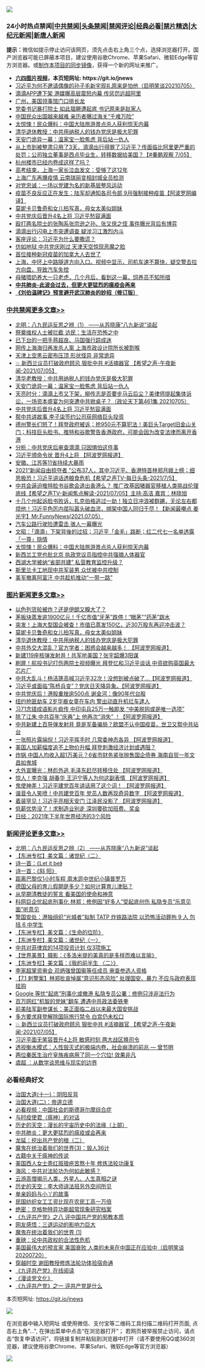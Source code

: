 ![](https://raw.githubusercontent.com/fqnews/bnews/master/64photo/fqnews-qr.jpg)

<div id="tt">
<h3>24小时热点禁闻|<a href="#%E4%B8%AD%E5%85%B1%E7%A6%81%E9%97%BB%E6%9B%B4%E5%A4%9A%E6%96%87%E7%AB%A0">中共禁闻</a>|<a href="#%E5%9B%BE%E7%89%87%E6%96%B0%E9%97%BB%E6%9B%B4%E5%A4%9A%E6%96%87%E7%AB%A0">头条禁闻</a>|<a href="#%E6%96%B0%E9%97%BB%E8%AF%84%E8%AE%BA%E6%9B%B4%E5%A4%9A%E6%96%87%E7%AB%A0">禁闻评论|<a href="#%E5%BF%85%E7%9C%8B%E7%BB%8F%E5%85%B8%E5%A5%BD%E6%96%87">经典必看|<a href="/video.md#%E7%A6%81%E7%89%87%E7%B2%BE%E9%80%89">禁片精选</a>|<a href="https://github.com/fqnews/djy/blob/master/gb/nf1351518.md#1">大纪元新闻</a>|<a href="https://github.com/fqnews/ntdtv/blob/master/gb/prog204.md#1">新唐人新闻</a></h3>
<div><b>提示：</b>微信如提示停止访问该网页，须先点击右上角三个点，选择浏览器打开。国产浏览器可能已屏蔽本项目，建议使用谷歌Chrome、苹果Safari、微软Edge等官方浏览器。或<a href="https://github.com/fqnews/bnews/blob/master/%E5%88%B6%E4%BD%9Cgit%E7%A6%81%E9%97%BB%E9%95%9C%E5%83%8F.md">制作本项目的同步镜像</a>，获得一个新的网址来推广。</div>
<ul>
<li><b><a href="http://d1.bdrive.tk/64.mp4" target="_blank">六四图片视频</a>，本页短网址: https://git.io/jnews</b></li>
<li><a href="/bannedvideo/20210705/1580871.md">习近平为何不邀请偶像的孙子毛新宇观礼原来是怕他（启明笑谈20210705）</a></li>
<li><a href="/cbnews/20210705/1580977.md">滴滴APP遭下架 港媒曝高层震怒内幕 传惩罚远超阿里</a></li>
<li><a href="/bannedvideo/20210705/1580872.md">广州，美国领事馆门口排长龙</a></li>
<li><a href="/cnnews/20210705/1581018.md">党委书记暴打院士 如此猖獗遭起底 书记原来是赵家人</a></li>
<li><a href="/cnnews/20210706/1581117.md">中国民众出国越来越难 亲历者曝过海关“千难万险”</a></li>
<li><a href="/cbnews/20210706/1581223.md">太惊悚！民众爆料：中国大陆旅游景点杀人获利惊天内幕</a></li>
<li><a href="/topimagenews/20210705/1580992.md">清华退休教授：中共用纳税人的钱办党庆是极大犯罪</a></li>
<li><a href="/cbnews/20210706/1581435.md">天安门诡异一幕：温家宝一脸焦虑 背后站一仇人</a></li>
<li><a href="/bannedvideo/20210706/1581210.md">从上市到被整肃只用了3天，滴滴出行得罪了习近平？传面临比阿里更严重的处罚；公司独立董事是西点毕业生，转移数据给美国？【#秦鹏观察 7/05】</a></li>
<li><a href="/ssgc/20210705/1580986.md">杭州楼市已经内卷成这样了吗？</a></li>
<li><a href="/cnnews/20210706/1581257.md">高考结束，上海一家长泣血发文：受够了这12年</a></li>
<li><a href="/cbnews/20210705/1581086.md">上海广东再爆疫情 云南瑞丽变相封城全员检测</a></li>
<li><a href="/cbnews/20210705/1580881.md">对党忠诚：一场以党建为名的新基层整风运动</a></li>
<li><a href="/cnnews/20210705/1580855.md">疫苗不良反应正在发生：陆军却通知各司令部 9月强制接种疫苗【阿波罗网编译】</a></li>
<li><a href="/topimagenews/20210706/1581222.md">莫妮卡贝鲁奇和女儿拍写真，母女太美似姐妹</a></li>
<li><a href="/cbnews/20210706/1581407.md">中共党庆后晋升4名上将 习近平愁容满面</a></li>
<li><a href="/baitai/20210706/1581380.md">殴打两名院士的张陶系张宗逊之孙、张又侠之侄 事件曝光背后有博弈</a></li>
<li><a href="/cbnews/20210705/1581063.md">滴滴出行闪电上市突遭调查 疑涉习江激烈内斗</a></li>
<li><a href="/baitai/20210706/1581159.md">客座评论：习近平为什么要撒谎？</a></li>
<li><a href="/cbnews/20210705/1581015.md">仿如地狱 中共党庆刚过 天津天空惊现恶魔之脸</a></li>
<li><a href="/cnnews/20210706/1581181.md">首位接种新冠疫苗的加拿大人去世了</a></li>
<li><a href="/bannedvideo/20210705/1580858.md">上海，中环上中路隧道方向入口。视频中显示，司机车速不算快，疑交警去拉方向盘，导致汽车失控</a></li>
<li><a href="/funmedia/20210706/1581241.md">母猪喂奶养大一只老虎，几个月后，看到这一幕，饲养员不知所措</a></li>
<li><b><a href="/comments/20200211/1275071.md" target="_blank">中共肺炎-此波会过去，但更大更猛烈的瘟疫会再来</a></b></li>
<li><b><a href="/comments/20200207/1272816.md" target="_blank">《刘伯温碑记》预言避开武汉肺炎的妙招（修订版）</a></b></li>
</ul>
</div>

<div class="catlist">
<h3><a href="/cbnews/" target="_blank">中共禁闻</a><span><a href="/cbnews/" target="_blank" rel="nofollow">更多文章>></a></span></h3>
<ul>
<li><a href="/cbnews/20210706/1581574.md" target="_blank">北明：八九民运反思之辨（1） ——从苏晓康“八九新说”谈起</a></li>
<li><a href="/cbnews/20210706/1581563.md" target="_blank">祭奠维权人士被拦截 访民：生活在恐怖之中</a></li>
<li><a href="/cbnews/20210706/1581553.md" target="_blank">已下台的一把手蒋超良、马国强行踪成迷</a></li>
<li><a href="/cbnews/20210706/1581524.md" target="_blank">网传上海海归再发杀人案 上海市政设计院所长被割喉</a></li>
<li><a href="/cbnews/20210706/1581507.md" target="_blank">天津上空黑云密布压顶 形状怪异 非常诡异</a></li>
<li><a href="/comments/20210706/1581450.md" target="_blank">💥 新西兰议员打破政府顾忌 狠批中共 #活摘器官 【希望之声-午夜新闻-2021/07/05】</a></li>
<li><a href="/cbnews/20210706/1581444.md" target="_blank">清华老教授：中共用纳税人的钱办党庆是极大犯罪</a></li>
<li><a href="/cbnews/20210706/1581435.md" target="_blank">天安门诡异一幕：温家宝一脸焦虑 背后站一仇人</a></li>
<li><a href="/cbnews/20210706/1581433.md" target="_blank">天亮时分：滴滴上市又下架，柳传志是否要步马云后尘？美律师提起集体诉讼，一场资本盛宴为何突遭中共掀桌子？（政论天下第461集 20210705）</a></li>
<li><a href="/cbnews/20210706/1581407.md" target="_blank">中共党庆后晋升4名上将 习近平愁容满面</a></li>
<li><a href="/cbnews/20210706/1581406.md" target="_blank">帮中共讲故事 李子柒签约公司获网络巨头投资</a></li>
<li><a href="/comments/20210706/1581383.md" target="_blank">德州警长们怒了！拜登政府被诉；抢950元不算犯法！美巨头Target旧金山关门；科技巨头脸书、推特和谷歌警告香港政府，可能会因为改变法律而离开香港</a></li>
<li><a href="/cbnews/20210706/1581368.md" target="_blank">分析：中共党庆后审查滴滴 只因惧怕这件事</a></li>
<li><a href="/cbnews/20210706/1581367.md" target="_blank">习近平颁命令状 晋升4上将 【阿波罗网报道】</a></li>
<li><a href="/cbnews/20210706/1581316.md" target="_blank">安徽、江苏等11省持续大暴雨</a></li>
<li><a href="/comments/20210706/1581263.md" target="_blank">2021“新闻自由掠夺者 ”公布37人，其中习近平、香港特首林郑月娥上榜；细思极恐！习近平讲话透粮食危机【希望之声TV-每日头条-2021/7/5】</a></li>
<li><a href="/comments/20210706/1581250.md" target="_blank">中共会逼迫推特脸书谷歌会退出香港么？ 推广改基因猪器官移植人类挑战伦理底线【希望之声TV-新闻焦点解读-2021/07/05】主持:高洁  嘉宾：林晓旭</a></li>
<li><a href="/comments/20210706/1581243.md" target="_blank">十几个州起诉脸书败诉，扎克伯格逃过一劫！独立日冲浪被群謿，无论左右都烦他！习近平色厉内荏叫嚣头破血流，绑架中国人同归于尽！【新闻最嘲点 姜光宇】Mr.FunnyNews(2021.07.05）‬</a></li>
<li><a href="/cbnews/20210706/1581240.md" target="_blank">汽车公路行驶险遭雷击 骇人一幕曝光</a></li>
<li><a href="/cbnews/20210706/1581239.md" target="_blank">文昭：「滴滴」下架背後的过招；习近平「金毛」路断；红二代七一名单透露「一尊」隐情</a></li>
<li><a href="/cbnews/20210706/1581223.md" target="_blank">太惊悚！民众爆料：中国大陆旅游景点杀人获利惊天内幕</a></li>
<li><a href="/cbnews/20210706/1581205.md" target="_blank">新西兰工党也批北京 执政党议员指控中共强摘人体器官</a></li>
<li><a href="/cbnews/20210706/1581204.md" target="_blank">西湖大学被纳“省部共建” 私营教育监控升级？</a></li>
<li><a href="/cbnews/20210706/1581191.md" target="_blank">斯里兰卡工地现中共军装男 众忧被中共控制</a></li>
<li><a href="/cbnews/20210706/1581173.md" target="_blank">美军撤离阿富汗 中共趁机推动“一带一路”</a></li>

</ul>
</div>
<div class="catlist">
<h3><a href="/topimagenews/" target="_blank">图片新闻</a><span><a href="/topimagenews/" target="_blank" rel="nofollow">更多文章>></a></span></h3>
<ul>
<li><a href="/topimagenews/20210706/1581523.md" target="_blank">以色列货轮被炸？还是伊朗又糗大了？</a></li>
<li><a href="/topimagenews/20210706/1581506.md" target="_blank">茅板块蒸发逾1900亿元！千亿市值“牙茅”跌停！“眼茅”“药茅”跳水</a></li>
<li><a href="/topimagenews/20210706/1581505.md" target="_blank">突发！上海大型国企被查！市值已蒸发150亿，近30万股东再迎冲击波？</a></li>
<li><a href="/topimagenews/20210706/1581222.md" target="_blank">莫妮卡贝鲁奇和女儿拍写真，母女太美似姐妹</a></li>
<li><a href="/topimagenews/20210705/1580992.md" target="_blank">清华退休教授：中共用纳税人的钱办党庆是极大犯罪</a></li>
<li><a href="/topimagenews/20210705/1580819.md" target="_blank">中共外交大混乱？官方学者：困惑会越来越多！ 【阿波罗网报道】</a></li>
<li><a href="/topimagenews/20210705/1580483.md" target="_blank">新建119座核弹发射井！共军呛美国？张宇韶爆3阳谋</a></li>
<li><a href="/topimagenews/20210704/1580353.md" target="_blank">刷屏！航投书记打伤两院士视频曝光 拜登忆和习近平谈话 中资欲购英国最大芯片厂</a></li>
<li><a href="/topimagenews/20210704/1580198.md" target="_blank">中共大乱斗！杨洁篪高喊习近平32次！没想到被点破了&#8230;【阿波罗网报道】</a></li>
<li><a href="/topimagenews/20210704/1580090.md" target="_blank">习近平或面临“陈桥兵变”？党庆日天降异象。【阿波罗网报道】</a></li>
<li><a href="/topimagenews/20210704/1579925.md" target="_blank">中共党庆后！港股重挫逾500点 谢金河：像90年代台股</a></li>
<li><a href="/topimagenews/20210704/1579885.md" target="_blank">纽约抢匪劫车 2岁华裔女童在车内 警出动直升机拦车逮人</a></li>
<li><a href="/topimagenews/20210703/1579780.md" target="_blank">习71念错成语影片疯传 中印屯兵25万一触即发 “中美脱钩或是唯一选项”</a></li>
<li><a href="/topimagenews/20210703/1579613.md" target="_blank">除了江朱 中共百年“庆典”上 他再次“消失” ！【阿波罗网报道】</a></li>
<li><a href="/topimagenews/20210702/1579216.md" target="_blank">中共新建上百导弹发射井 竟是军备骗局？欧盟不认中国疫苗，世卫又帮中共站台</a></li>
<li><a href="/topimagenews/20210702/1578867.md" target="_blank">一张照片露端倪！习近平挥手时 几常委神态各异 【阿波罗网报道】</a></li>
<li><a href="/topimagenews/20210702/1578533.md" target="_blank">美国人加薪幅度追不上物价升幅 拜登刺激经济计划或遇阻？</a></li>
<li><a href="/topimagenews/20210701/1578374.md" target="_blank">炸锅 中国人均收入超1万美元？6省市财务紧张抛售国企债券 海南自贸一年文昌如鬼城</a></li>
<li><a href="/topimagenews/20210701/1578148.md" target="_blank">大外宣曝光：林彪外逃 毛泽东赶尽转移住处 【阿波罗网报道】</a></li>
<li><a href="/topimagenews/20210701/1578123.md" target="_blank">惊人！李克强 胡春华 王沪宁等人为何这副表情 【阿波罗网报道】</a></li>
<li><a href="/topimagenews/20210701/1578104.md" target="_blank">鬼使神差！习近平建党百年讲话用了这个词！ 【阿波罗网报道】</a></li>
<li><a href="/topimagenews/20210701/1578070.md" target="_blank">谐音令人笑喷！中共建党百年 党员人数再现奇异数字 【阿波罗网报道】</a></li>
<li><a href="/topimagenews/20210701/1577976.md" target="_blank">着装罕见！习近平亮相天安门 江泽民没影了 【阿波罗网报道】</a></li>
<li><a href="/topimagenews/20210701/1577804.md" target="_blank">低薪优势没了！求制造业别走 深圳要砍加班费、奖金</a></li>
<li><a href="/topimagenews/20210701/1577795.md" target="_blank">日经：2021年下半年世界经济的3个风险</a></li>

</ul>
</div>
<div class="catlist">
<h3><a href="/comments/" target="_blank">新闻评论</a><span><a href="/comments/" target="_blank" rel="nofollow">更多文章>></a></span></h3>
<ul>
<li><a href="/comments/20210706/1581580.md" target="_blank">北明：八九民运反思之辨（2） ——从苏晓康“八九新说”谈起</a></li>
<li><a href="/comments/20210706/1581567.md" target="_blank">【东洲专栏】美文篇：诸世纪〈二〉</a></li>
<li><a href="/comments/20210706/1581565.md" target="_blank">诗一首：《Let it be》</a></li>
<li><a href="/comments/20210706/1581564.md" target="_blank">诗一首：《斜 阳》</a></li>
<li><a href="/comments/20210706/1581559.md" target="_blank">距离巴黎仅1小时车程 周末逛中世纪小镇普罗万</a></li>
<li><a href="/comments/20210706/1581558.md" target="_blank">德国父母的育儿假期是多少？如何计算育儿津贴？</a></li>
<li><a href="/comments/20210706/1581539.md" target="_blank">从早期清教徒的誓言 看美国的使命和神意</a></li>
<li><a href="/comments/20210706/1581531.md" target="_blank">科网巨企忧起底刑事化 林郑：修例因“好多人”受起底创伤 私隐专员“乐意见面”听意见</a></li>
<li><a href="/comments/20210706/1581530.md" target="_blank">警国安处：港独组织“光城者”拟制 TATP 炸铁路法院 以恐怖活动罪拘 9 人 包括 6 中学生</a></li>
<li><a href="/comments/20210706/1581529.md" target="_blank">【东洲专栏】美文篇：《生命的位阶》</a></li>
<li><a href="/comments/20210706/1581528.md" target="_blank">【东洲专栏】美文篇：诸世纪〈一〉</a></li>
<li><a href="/comments/20210706/1581486.md" target="_blank">中共对菲律宾的14项投资计划 仅3项施工</a></li>
<li><a href="/comments/20210706/1581485.md" target="_blank">【世界美景】摄影：《多洛米提的美真的是多样而难以言喻》</a></li>
<li><a href="/comments/20210706/1581484.md" target="_blank">【东洲专栏】美文篇：《我的前半生 〈二〉》</a></li>
<li><a href="/comments/20210706/1581464.md" target="_blank">李家超掌资审会 邓炳强曾国衞等任成员 审查参选人资格</a></li>
<li><a href="/comments/20210706/1581463.md" target="_blank">【7.1 刺警案】林郑批哀悼属“意识形态风险” 处理国安、暴力 不应与政府表现挂钩</a></li>
<li><a href="/comments/20210706/1581462.md" target="_blank">Google 等忧“起底”刑事化或撤港 私隐专员公署：修例只涉非法行为</a></li>
<li><a href="/comments/20210706/1581461.md" target="_blank">百万网红“机智的党妹”翻车 遭遇中共政法委铁拳</a></li>
<li><a href="/comments/20210706/1581456.md" target="_blank">前美陆军副参谋长：美正面临二战以来最大国安挑战</a></li>
<li><a href="/comments/20210706/1581451.md" target="_blank">多方要求拜登解除国际旅行禁令 白宫仍未松口</a></li>
<li><a href="/comments/20210706/1581450.md" target="_blank">💥 新西兰议员打破政府顾忌 狠批中共 #活摘器官 【希望之声-午夜新闻-2021/07/05】</a></li>
<li><a href="/comments/20210706/1581449.md" target="_blank">习近平面无笑容晋升4上将 敏感时刻 两大战区换司令</a></li>
<li><a href="/comments/20210706/1581393.md" target="_blank">透视衡水模式：人性毁灭式的极端内卷，社会崩溃的前兆 — 曾节明</a></li>
<li><a href="/comments/20210706/1581437.md" target="_blank">两位秦医生治疗皇族疾病用了同一个穴位! 效果非凡</a></li>
<li><a href="/comments/20210706/1581436.md" target="_blank">虞超 ：从数学谈思维与现实的边界</a></li>

</ul>
</div>

<div class="catlist">
<h3>必看经典好文</h3>
<ul>
<li><a href="/cbnews/20180317/915893.md" target="_blank">治国大道(十一)：阴阳反背</a></li>
<li><a href="/cbnews/20180308/911611.md" target="_blank">治国大道(二)：帝道立德</a></li>
<li><a href="/comments/20200806/1375443.md" target="_blank">必看视频：中国社会的斯德哥尔摩综合症</a></li>
<li><a href="/comments/20200327/1301424.md" target="_blank">与时疫使君（瘟神）的对话</a></li>
<li><a href="/tculture/20121025/73065.md" target="_blank">历史的天空：漫长的宇宙历史中的法缘（上部）</a></li>
<li><a href="/comments/20200211/1275071.md" target="_blank">中共肺炎：更大更猛烈的瘟疫或会再来</a></li>
<li><a href="/comments/20200928/1404653.md" target="_blank">龙延：挖出共产党的根（二）</a></li>
<li><a href="/topimagenews/20180521/945342.md" target="_blank">魔鬼在统治着我们的世界(3)：毁人36计</a></li>
<li><a href="/ccpdope/20200531/1337409.md" target="_blank">古籍中关于瘟神的传说</a></li>
<li><a href="/comments/20190126/1070164.md" target="_blank">美国西人女士患红斑狼疮苦熬十年 修炼法轮功康复</a></li>
<li><a href="/comments/20191218/1228234.md" target="_blank">海风：中共对法轮功为何如此敏感？</a></li>
<li><a href="/comments/20200919/82684.md" target="_blank">云游高僧揭示人类、外星人、人生真相之谜</a></li>
<li><a href="/tculture/20121025/73064.md" target="_blank">历史的天空：李大师讲法班另外空间所见</a></li>
<li><a href="/cbnews/20210518/1548912.md" target="_blank">单亲妈妈与小丫的故事</a></li>
<li><a href="/lifebaike/20200515/1328783.md" target="_blank">民国纺织女工工资比现在农民工高一万倍</a></li>
<li><a href="/comments/20200705/783265.md" target="_blank">绝密：克格勃特异功能超常现象研究档案</a></li>
<li><a href="/bookonline/20131116/201047.md" target="_blank">《九评共产党》之八 评中国共产党的邪教本质</a></li>
<li><a href="/cbnews/20200126/1265515.md" target="_blank">网友感悟：三退运动的影响力巨大</a></li>
<li><a href="/topimagenews/20180519/944624.md" target="_blank">魔鬼在统治着我们的世界 (1)</a></li>
<li><a href="/comments/20200705/783271.md" target="_blank">重磅：论中共政权的合法性危机</a></li>
<li><a href="/bannedvideo/20210227/1495046.md" target="_blank">美国最伟大的预言家 美国衰败 人类的未来在中国正在应验中（启明笑谈20200720）</a></li>
<li><a href="/comments/20200511/1322384.md" target="_blank">穿越时空 谢田教授修炼法轮功体验宿命通</a></li>
<li><a href="/bookonline/20131116/201057.md" target="_blank">《九评共产党》在线阅读</a></li>
<li><a href="/comments/20200521/783167.md" target="_blank">《漫谈党文化》</a></li>
<li><a href="/bookonline/20131116/201056.md" target="_blank">《九评共产党》之一 评共产党是什么</a></li>

</ul>
</div>

本页短网址: https://git.io/jnews

![](https://raw.githubusercontent.com/fqnews/bnews/master/64photo/fqnews-qr.jpg)

在浏览器中输入短网址 或使用微信、支付宝等二维码工具扫描二维码打开页面, 点击右上角"...", 在弹出菜单中点击“在浏览器打开”； 若网页被举报禁止访问，请点击“恢复申请访问”，将链接复制并粘贴到浏览器中打开（请不要使用QQ或360浏览器，建议使用谷歌Chrome、苹果Safari、微软Edge等官方浏览器）

![](https://raw.githubusercontent.com/fqnews/bnews/master/64photo/wx.jpg)